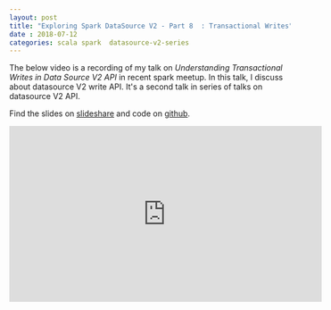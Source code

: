 ```yaml
---
layout: post
title: "Exploring Spark DataSource V2 - Part 8  : Transactional Writes"
date : 2018-07-12
categories: scala spark  datasource-v2-series
---
```

The below video is a recording of my talk on *Understanding Transactional Writes in Data Source V2 API* in recent spark meetup. In this talk, I discuss about datasource V2 write API. It's a second talk in series of talks on datasource V2 API. 


Find the slides on [slideshare](https://www.slideshare.net/datamantra/understanding-transactional-writes-in-datasource-v2-109643509) and code on [github](https://github.com/phatak-dev/spark2.0-examples).


<div class="video-container"> <iframe src="https://www.youtube.com/embed/lkYSfgQ_IAY" frameborder="0" width="560" height="315"></iframe> </div>
